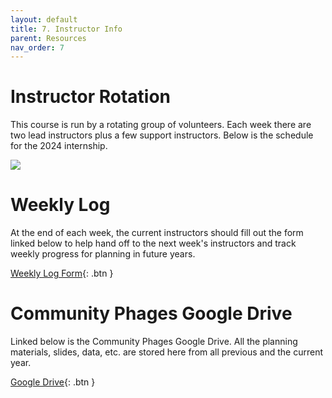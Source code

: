 ```yaml
---
layout: default
title: 7. Instructor Info
parent: Resources
nav_order: 7
---
```


# Instructor Rotation
This course is run by a rotating group of volunteers. Each week there are two lead instructors plus a few support instructors. Below is the schedule for the 2024 internship.

![](../../assets/images/instructorschedule.png)

# Weekly Log
At the end of each week, the current instructors should fill out the form linked below to help hand off to the next week's instructors and track weekly progress for planning in future years.

[Weekly Log Form](https://forms.gle/baAJqK6qwQrnJDfT6){: .btn }

# Community Phages Google Drive
Linked below is the Community Phages Google Drive. All the planning materials, slides, data, etc. are stored here from all previous and the current year. 

[Google Drive](https://drive.google.com/drive/u/0/folders/0AGFE0USethYFUk9PVA){: .btn }